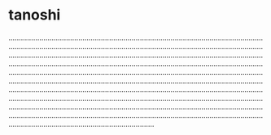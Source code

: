 # tanoshi

...............................................................................................................................................................................................................................................................................................................................................................................................................................................................................................................................................................................................................................................................................................................................................................................................................................................................................................................................................................................................................................................................................................................................................................................................................................................................................................................................................................